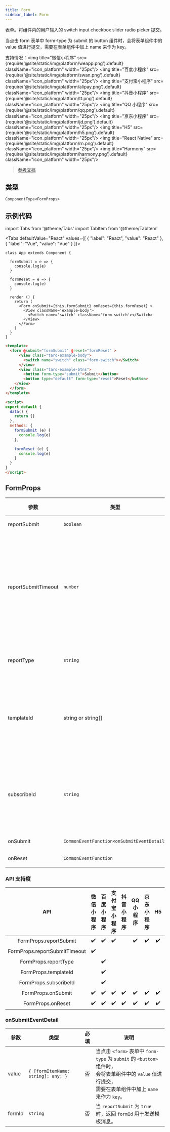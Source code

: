 ```yaml
---
title: Form
sidebar_label: Form
---
```


表单。将组件内的用户输入的 switch input checkbox slider radio picker 提交。

当点击 form 表单中 form-type 为 submit 的 button 组件时，会将表单组件中的 value 值进行提交，需要在表单组件中加上 name 来作为 key。

支持情况：<img title="微信小程序" src={require('@site/static/img/platform/weapp.png').default} className="icon_platform" width="25px"/> <img title="百度小程序" src={require('@site/static/img/platform/swan.png').default} className="icon_platform" width="25px"/> <img title="支付宝小程序" src={require('@site/static/img/platform/alipay.png').default} className="icon_platform" width="25px"/> <img title="抖音小程序" src={require('@site/static/img/platform/tt.png').default} className="icon_platform" width="25px"/> <img title="QQ 小程序" src={require('@site/static/img/platform/qq.png').default} className="icon_platform" width="25px"/> <img title="京东小程序" src={require('@site/static/img/platform/jd.png').default} className="icon_platform" width="25px"/> <img title="H5" src={require('@site/static/img/platform/h5.png').default} className="icon_platform" width="25px"/> <img title="React Native" src={require('@site/static/img/platform/rn.png').default} className="icon_platform" width="25px"/> <img title="Harmony" src={require('@site/static/img/platform/harmony.png').default} className="icon_platform" width="25px"/>

> [参考文档](https://developers.weixin.qq.com/miniprogram/dev/component/form.html)

## 类型

```tsx
ComponentType<FormProps>
```

## 示例代码

import Tabs from '@theme/Tabs'
import TabItem from '@theme/TabItem'

<Tabs
  defaultValue="React"
  values={[
  {
    "label": "React",
    "value": "React"
  },
  {
    "label": "Vue",
    "value": "Vue"
  }
]}>
<TabItem value="React">

```tsx
class App extends Component {

  formSubmit = e => {
    console.log(e)
  }

  formReset = e => {
    console.log(e)
  }

  render () {
    return (
      <Form onSubmit={this.formSubmit} onReset={this.formReset} >
        <View className='example-body'>
          <Switch name='switch' className='form-switch'></Switch>
        </View>
      </Form>
    )
  }
}
```
</TabItem>
<TabItem value="Vue">

```html
<template>
  <form @submit="formSubmit" @reset="formReset" >
      <view class="taro-example-body">
        <switch name="switch" class="form-switch"></Switch>
      </view>
      <view class="taro-example-btns">
        <button form-type="submit">Submit</button>
        <button type="default" form-type="reset">Reset</button>
    </view>
  </form>
</template>

<script>
export default {
  data() {
    return {}
  },
  methods: {
    formSubmit (e) {
      console.log(e)
    },

    formReset (e) {
      console.log(e)
    }
  }
}
</script>
```
</TabItem>
</Tabs>

## FormProps

| 参数 | 类型 | 默认值 | 必填 | 说明 |
| --- | --- | :---: | :---: | --- |
| reportSubmit | `boolean` | `false` | 否 | 是否返回 `formId` 用于发送模板消息。 |
| reportSubmitTimeout | `number` | `0` | 否 | 等待一段时间（毫秒数）以确认 `formId` 是否生效。<br />如果未指定这个参数，`formId` 有很小的概率是无效的（如遇到网络失败的情况）。<br />指定这个参数将可以检测 `formId` 是否有效，<br />以这个参数的时间作为这项检测的超时时间。<br />如果失败，将返回 `requestFormId:fail` 开头的 `formId`。 |
| reportType | `string` | `'default'` | 否 | 模板消息的类型，report-submit 为 true 时填写有效<br />取值：default / subscribe |
| templateId | string or string[] |  | 否 | 发送订阅类模板消息所用的模板库标题 ID ，可通过 getTemplateLibraryList 获取<br />当参数类型为 Array 时，可传递 1~3 个模板库标题 ID （注：此处填写模板库id。示例：BD0001） |
| subscribeId | `string` |  | 否 | 发送订阅类模板消息时所使用的唯一标识符，内容由开发者自定义，用来标识订阅场景<br />注意：同一用户在同一 subscribe-id 下的多次授权不累积下发权限，只能下发一条。若要订阅多条，需要不同 subscribe-id |
| onSubmit | `CommonEventFunction<onSubmitEventDetail>` |  | 否 | 携带 form 中的数据触发 submit 事件 |
| onReset | `CommonEventFunction` |  | 否 | 表单重置时会触发 reset 事件 |

### API 支持度

| API | 微信小程序 | 百度小程序 | 支付宝小程序 | 抖音小程序 | QQ 小程序 | 京东小程序 | H5 | React Native | Harmony |
| :---: | :---: | :---: | :---: | :---: | :---: | :---: | :---: | :---: | :---: |
| FormProps.reportSubmit | ✔️ | ✔️ | ✔️ |  | ✔️ | ✔️ | ✔️ |  |  |
| FormProps.reportSubmitTimeout | ✔️ |  |  |  |  |  |  |  |  |
| FormProps.reportType |  | ✔️ |  |  |  |  |  |  |  |
| FormProps.templateId |  | ✔️ |  |  |  |  |  |  |  |
| FormProps.subscribeId |  | ✔️ |  |  |  |  |  |  |  |
| FormProps.onSubmit | ✔️ | ✔️ | ✔️ | ✔️ | ✔️ | ✔️ | ✔️ | ✔️ |  |
| FormProps.onReset | ✔️ | ✔️ | ✔️ | ✔️ | ✔️ | ✔️ | ✔️ | ✔️ |  |

### onSubmitEventDetail

| 参数 | 类型 | 必填 | 说明 |
| --- | --- | :---: | --- |
| value | `{ [formItemName: string]: any; }` | 否 | 当点击 `<form>` 表单中 `form-type` 为 `submit` 的 `<button>` 组件时，<br />会将表单组件中的 `value` 值进行提交，<br />需要在表单组件中加上 `name` 来作为 `key`。 |
| formId | `string` | 否 | 当 `reportSubmit` 为 `true` 时，返回 `formId` 用于发送模板消息。 |
